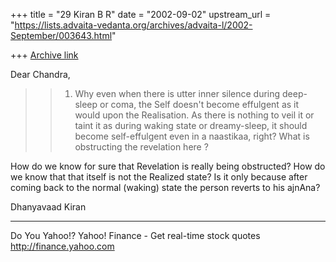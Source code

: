 +++
title = "29 Kiran B R"
date = "2002-09-02"
upstream_url = "https://lists.advaita-vedanta.org/archives/advaita-l/2002-September/003643.html"

+++
[Archive link](https://lists.advaita-vedanta.org/archives/advaita-l/2002-September/003643.html)

Dear Chandra,

> > 1. Why even when there is utter inner silence
> during
> > deep-sleep
> > or coma, the Self doesn't become effulgent as it
> > would upon
> > the Realisation. As there is nothing to veil it or
> > taint it
> > as during waking state or dreamy-sleep, it should
> > become
> > self-effulgent even in a naastikaa, right? What is
> > obstructing
> > the revelation here ?

How do we know for sure that Revelation is really
being obstructed? How do we know that that itself is
not the Realized state? Is it only because after
coming back to the normal (waking) state the person
reverts to his ajnAna?

Dhanyavaad
Kiran

__________________________________________________
Do You Yahoo!?
Yahoo! Finance - Get real-time stock quotes
http://finance.yahoo.com

